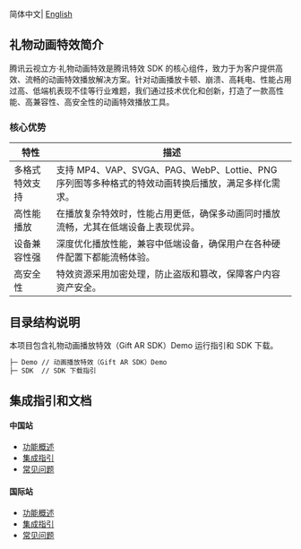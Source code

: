 

简体中文| [English](./README.md)

## 礼物动画特效简介

腾讯云视立方·礼物动画特效是腾讯特效 SDK 的核心组件，致力于为客户提供高效、流畅的动画特效播放解决方案。针对动画播放卡顿、崩溃、高耗电、性能占用过高、低端机表现不佳等行业难题，我们通过技术优化和创新，打造了一款高性能、高兼容性、高安全性的动画特效播放工具。

### 核心优势

| 特性           | 描述                                                         |
| -------------- | ------------------------------------------------------------ |
| 多格式特效支持 | 支持 MP4、VAP、SVGA、PAG、WebP、Lottie、PNG 序列图等多种格式的特效动画转换后播放，满足多样化需求。 |
| 高性能播放     | 在播放复杂特效时，性能占用更低，确保多动画同时播放流畅，尤其在低端设备上表现优异。 |
| 设备兼容性强   | 深度优化播放性能，兼容中低端设备，确保用户在各种硬件配置下都能流畅体验。 |
| 高安全性       | 特效资源采用加密处理，防止盗版和篡改，保障客户内容资产安全。 |

## 目录结构说明

本项目包含礼物动画播放特效（Gift AR SDK）Demo 运行指引和 SDK 下载。

```xml
├─ Demo // 动画播放特效（Gift AR SDK）Demo 
├─ SDK  // SDK 下载指引
```

## 集成指引和文档

#### 中国站

- [功能概述](https://cloud.tencent.com/document/product/616/115992)
- [集成指引](https://cloud.tencent.com/document/product/616/116469)
- [常见问题](https://cloud.tencent.com/document/product/616/116481)

#### 国际站

- [功能概述](https://trtc.io/document/70595?platform=android&product=beautyar)
- [集成指引](https://trtc.io/document/70531?platform=android&product=beautyar)
- [常见问题](https://trtc.io/document/70544?platform=android&product=beautyar)

